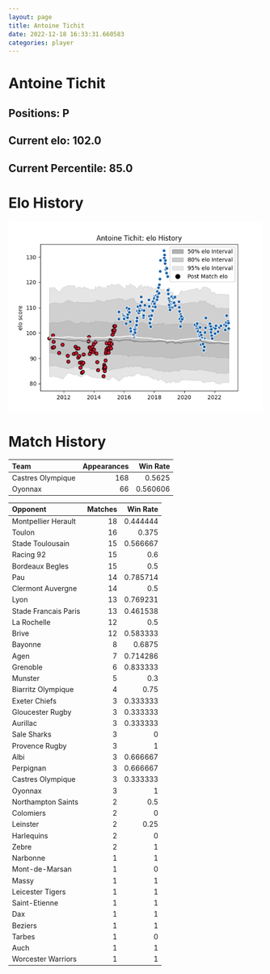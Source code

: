 ```yaml
---  
layout: page  
title: Antoine Tichit  
date: 2022-12-18 16:33:31.660583  
categories: player  
---
```

# Antoine Tichit

## Positions: P

## Current elo: 102.0

## Current Percentile: 85.0

# Elo History


![elo history](history_AntoineTichit.png)
# Match History


| Team              |   Appearances |   Win Rate |
|:------------------|--------------:|-----------:|
| Castres Olympique |           168 |   0.5625   |
| Oyonnax           |            66 |   0.560606 |

| Opponent             |   Matches |   Win Rate |
|:---------------------|----------:|-----------:|
| Montpellier Herault  |        18 |   0.444444 |
| Toulon               |        16 |   0.375    |
| Stade Toulousain     |        15 |   0.566667 |
| Racing 92            |        15 |   0.6      |
| Bordeaux Begles      |        15 |   0.5      |
| Pau                  |        14 |   0.785714 |
| Clermont Auvergne    |        14 |   0.5      |
| Lyon                 |        13 |   0.769231 |
| Stade Francais Paris |        13 |   0.461538 |
| La Rochelle          |        12 |   0.5      |
| Brive                |        12 |   0.583333 |
| Bayonne              |         8 |   0.6875   |
| Agen                 |         7 |   0.714286 |
| Grenoble             |         6 |   0.833333 |
| Munster              |         5 |   0.3      |
| Biarritz Olympique   |         4 |   0.75     |
| Exeter Chiefs        |         3 |   0.333333 |
| Gloucester Rugby     |         3 |   0.333333 |
| Aurillac             |         3 |   0.333333 |
| Sale Sharks          |         3 |   0        |
| Provence Rugby       |         3 |   1        |
| Albi                 |         3 |   0.666667 |
| Perpignan            |         3 |   0.666667 |
| Castres Olympique    |         3 |   0.333333 |
| Oyonnax              |         3 |   1        |
| Northampton Saints   |         2 |   0.5      |
| Colomiers            |         2 |   0        |
| Leinster             |         2 |   0.25     |
| Harlequins           |         2 |   0        |
| Zebre                |         2 |   1        |
| Narbonne             |         1 |   1        |
| Mont-de-Marsan       |         1 |   0        |
| Massy                |         1 |   1        |
| Leicester Tigers     |         1 |   1        |
| Saint-Etienne        |         1 |   1        |
| Dax                  |         1 |   1        |
| Beziers              |         1 |   1        |
| Tarbes               |         1 |   0        |
| Auch                 |         1 |   1        |
| Worcester Warriors   |         1 |   1        |